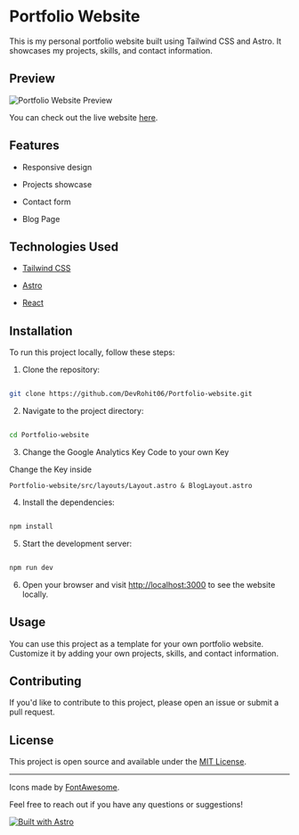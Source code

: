 
# Portfolio Website

  



This is my personal portfolio website built using Tailwind CSS and Astro. It showcases my projects, skills, and contact information.

  

## Preview

  

![Portfolio Website Preview](https://pbs.twimg.com/media/F6iOZw3WAAAtoqK?format=jpg&name=medium)

  

You can check out the live website [here](https://rohitk06.vercel.app).

  

## Features

  

- Responsive design

- Projects showcase

- Contact form

- Blog Page

  

## Technologies Used

  

- [Tailwind CSS](https://tailwindcss.com/)

- [Astro](https://astro.build/)

- [React](https://react.dev/)

  

## Installation

  

To run this project locally, follow these steps:

  

1. Clone the repository:

  

```bash

git clone https://github.com/DevRohit06/Portfolio-website.git

```

  

2. Navigate to the project directory:

  

```bash

cd Portfolio-website

```


3. Change the Google Analytics Key Code to your own Key

Change the Key inside 
```
Portfolio-website/src/layouts/Layout.astro & BlogLayout.astro
```


4. Install the dependencies:

  

```bash

npm install

```

  

5. Start the development server:

  

```bash

npm run dev

```

  

6. Open your browser and visit [http://localhost:3000](http://localhost:3000) to see the website locally.

  

## Usage

  

You can use this project as a template for your own portfolio website. Customize it by adding your own projects, skills, and contact information.

  

## Contributing

  

If you'd like to contribute to this project, please open an issue or submit a pull request.

  

## License

  

This project is open source and available under the [MIT License](LICENSE).

  

---

  

Icons made by [FontAwesome](https://fontawesome.com/).

  

Feel free to reach out if you have any questions or suggestions!


[![Built with Astro](https://astro.badg.es/v2/built-with-astro/large.svg)](https://astro.build)
